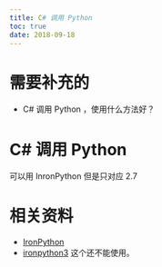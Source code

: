 ```yaml
---
title: C# 调用 Python
toc: true
date: 2018-09-18
---
```




# 需要补充的

- C# 调用 Python ，使用什么方法好？

# C# 调用 Python

可以用 InronPython 但是只对应 2.7



# 相关资料


- [IronPython](http://ironpython.net/)
- [ironpython3](https://github.com/IronLanguages/ironpython3) 这个还不能使用。
